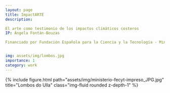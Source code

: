 ```yaml
---
layout: page
title: ImpactARTE
description:

El arte como testimonio de los impactos climáticos costeros
IP: Ángela Fontán-Bouzas

Financiado por Fundación Española para la Ciencia y la Tecnología - Ministerio de Ciencia, Innovación y Universidades- ImpactARTE es una iniciativa de divulgación arte-ciencia-sociedad que plantea un espacio colaborativo entre investigadores/as marinos e historiadores, ilustradores y entidades patrimoniales y culturales españolas para identificar y mostrar los impactos del clima marítimo en el litoral en obras artísticas del pasado y crear herramientas divulgativas que acerquen la ciencia y el arte a la sociedad.


img: assets/img/lombos.jpg
importance: 1
category: work
---
```


 
<div class="row">
    <div class="col-sm mt-3 mt-md-0">
        {% include figure.html path="assets/img/ministerio-fecyt-impreso_JPG.jpg" title="Lombos do Ulla" class="img-fluid rounded z-depth-1" %}
    </div>
</div>
<div class="caption">
    
</div>

